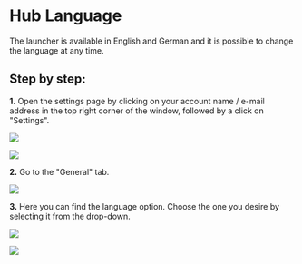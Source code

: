# Hub Language

The launcher is available in English and German and it is possible to change the language at any time.

## Step by step:

**1.** Open the settings page by clicking on your account name / e-mail address in the top right corner of the window, followed by a click on "Settings".

![](../../.gitbook/assets/launcher_mail.jpg)

![](../../.gitbook/assets/launcher_settings.jpg)

**2.** Go to the "General" tab.

![](../../.gitbook/assets/iVP\_launcher\_settings\_general\_tab.jpg)

**3.** Here you can find the language option. Choose the one you desire by selecting it from the drop-down.

![](../../.gitbook/assets/iVP\_launcher\_settings\_general\_language.jpg)

![](../../.gitbook/assets/iVP\_launcher\_settings\_general\_language\_list.jpg)

